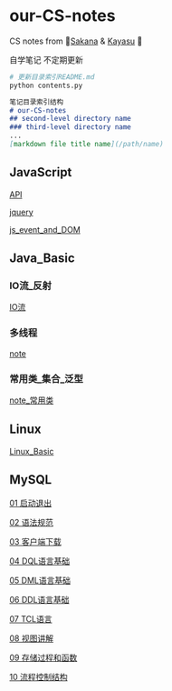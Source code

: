 # our-CS-notes
CS notes from :yellow_heart:[Sakana](https://github.com/NinomiyaSakana) & [Kayasu](https://github.com/Li-Huakang) :yellow_heart:

自学笔记 不定期更新
```bash
# 更新目录索引README.md
python contents.py
```

```md
笔记目录索引结构
# our-CS-notes
## second-level directory name
### third-level directory name
...
[markdown file title name](/path/name)
```


## JavaScript
[API](/JavaScript/API.md)

[jquery](/JavaScript/jquery.md)

[js_event_and_DOM](/JavaScript/js_event_and_DOM.md)


## Java_Basic
### IO流_反射
[IO流](/Java_Basic/IO流_反射/IO流.md)

### 多线程
[note](/Java_Basic/多线程/note.md)

### 常用类_集合_泛型
[note_常用类](/Java_Basic/常用类_集合_泛型/note_常用类.md)


## Linux
[Linux_Basic](/Linux/Linux_Basic.md)


## MySQL
[01 启动退出](/MySQL/01%20启动退出.md)

[02 语法规范](/MySQL/02%20语法规范.md)

[03 客户端下载](/MySQL/03%20客户端下载.md)

[04 DQL语言基础](/MySQL/04%20DQL语言基础.md)

[05 DML语言基础](/MySQL/05%20DML语言基础.md)

[06 DDL语言基础](/MySQL/06%20DDL语言基础.md)

[07 TCL语言](/MySQL/07%20TCL语言.md)

[08 视图讲解](/MySQL/08%20视图讲解.md)

[09 存储过程和函数](/MySQL/09%20存储过程和函数.md)

[10 流程控制结构](/MySQL/10%20流程控制结构.md)


